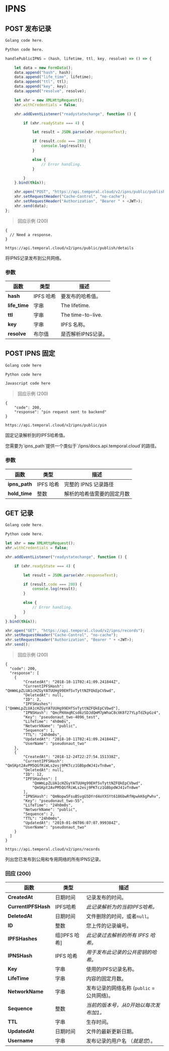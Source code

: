 # IPNS

## POST 发布记录

```go
Golang code here.
```

```python
Python code here.
```

```javascript
handlePublicIPNS = (hash, lifetime, ttl, key, resolve) => () => {

    let data = new FormData();
    data.append("hash", hash);
    data.append("life_time", lifetime);
    data.append("ttl", ttl);
    data.append("key", key);
    data.append("resolve", resolve);

    let xhr = new XMLHttpRequest();
    xhr.withCredentials = false;

    xhr.addEventListener("readystatechange", function () {

        if (xhr.readyState === 4) {

            let result = JSON.parse(xhr.responseText);

            if (result.code === 200) {
                console.log(result);
            }

            else {
                // Error handling.
            }

        }
    }.bind(this));

    xhr.open("POST", "https://api.temporal.cloud/v2/ipns/public/publish/details");
    xhr.setRequestHeader("Cache-Control", "no-cache");
    xhr.setRequestHeader("Authorization", "Bearer " + <JWT>);
    xhr.send(data);
};
```

> 回应示例 (200)

```
{
  // Need a response.
}
```

`https://api.temporal.cloud/v2/ipns/public/publish/details`

将IPNS记录发布到公共网络。

### 参数

| 函数 | 类型 | 描述
|-----------|------|-------------
| <b>hash</b> | IPFS 哈希 | 要发布的哈希值。
| <b>life_time</b> | 字串 | The lifetime.
| <b>ttl</b> | 字串 | The time-to-live.
| <b>key</b> | 字串 | IPFS 名称。
| <b>resolve</b> | 布尔值 | 是否解析IPNS记录。

## POST IPNS 固定

```go
Golang code here
```

```python
Python code here
```

```javascript
Javascript code here
```

> 回应示例 (200)

```
{
    "code": 200,
    "response": "pin request sent to backend"
}
```

`https://api.temporal.cloud/v2/ipns/public/pin`

固定记录解析到的IPFS哈希值。

<aside class="warning">
您需要为`ipns_path`提供一个类似于`/ipns/docs.api.temporal.cloud`的路径。
</aside>

### 参数

| 函数 | 类型 | 描述
|-----------|------|-------------
| <b>ipns_path</b> | IPFS 哈希| 完整的 IPNS 记录路径
| <b>hold_time</b> | 整数 | 解析的哈希值需要的固定月数


## GET 记录

```go
Golang code here.
```

```python
Python code here.
```

```javascript
let xhr = new XMLHttpRequest();
xhr.withCredentials = false;

xhr.addEventListener("readystatechange", function () {

    if (xhr.readyState === 4) {

        let result = JSON.parse(xhr.responseText);

        if (result.code === 200) {
            console.log(result);
        }

        else {
            // Error handling.
        }
    }
}.bind(this));

xhr.open("GET", "https://api.temporal.cloud/v2/ipns/records");
xhr.setRequestHeader("Cache-Control", "no-cache");
xhr.setRequestHeader("Authorization", "Bearer " + <JWT>);
xhr.send();
```

> 回应示例 (200)

```
{
  "code": 200,
  "response": [
    {
        "CreatedAt": "2018-10-11T02:41:09.241844Z",
        "CurrentIPFSHash": "QmWmLpZLUA1cHZGyYATUUHg99EHfSvTyttNZFQkEpCVbwd",
        "DeletedAt": null,
        "ID": 2,
        "IPFSHashes": ["QmWmLpZLUA1cHZGyYATUUHg99EHfSvTyttNZFQkEpCVbwd"],
        "IPNSHash": "QmcPHXmqRCsd6zSDJdQmM7pWhaC8cXK8f27YLpTdZkpGz4",
        "Key": "pseudonaut_two-4096_test",
        "LifeTime": "4h0m0s",
        "NetworkName": "public",
        "Sequence": 1,
        "TTL": "24h0m0s",
        "UpdatedAt": "2018-10-11T02:41:09.241844Z",
        "UserName": "pseudonaut_two"
    },
    {
        "CreatedAt": "2018-12-24T22:27:54.151338Z",
        "CurrentIPFSHash": "QmSKpt2AvPM5QGfRiWLs2esj9PKTcz1GBbpdWJ41vTn8we",
        "DeletedAt": null,
        "ID": 12,
        "IPFSHashes": [
            "QmWmLpZLUA1cHZGyYATUUHg99EHfSvTyttNZFQkEpCVbwd",
            "QmSKpt2AvPM5QGfRiWLs2esj9PKTcz1GBbpdWJ41vTn8we"
        ],
        "IPNSHash": "QmNopw5FsuBSvgG5DYrd4oYXSYt6186bwRfHpwkK6gPwhv",
        "Key": "pseudonaut_two-55",
        "LifeTime": "24h0m0s",
        "NetworkName": "public",
        "Sequence": 2,
        "TTL": "24h0m0s",
        "UpdatedAt": "2019-01-06T06:07:07.999384Z",
        "UserName": "pseudonaut_two"
    }
  ]
}
```

`https://api.temporal.cloud/v2/ipns/records`

列出您已发布到公用和专用网络的所有IPNS记录。

### 回应 (200)

| 函数 | 类型 | 描述
|-----------|------|-------------
| <b>CreatedAt</b> | 日期时间 | 记录发布的时间。
| <b>CurrentIPFSHash</b> | IPFS哈希| <i>此记录解析为的当前IPFS哈希。</i>
| <b>DeletedAt</b> | 日期时间 | 文件删除的时间，或者`null`。
| <b>ID</b> | 整数 | 您上传的记录编号。
| <b>IPFSHashes</b> | 组[IPFS 哈希] | <i>此记录过去解析的所有 IPFS 哈希。</i>
| <b>IPNSHash</b> | IPFS 哈希 | <i>用于发布此记录的公共密钥的哈希。</i>
| <b>Key</b> | 字串 | 使用的IPFS记录名称。
| <b>LifeTime</b> | 字串 | 内容的固定月数。
| <b>NetworkName</b> | 字串 | 发布记录的网络名称 (`public` = 公共网络)。
| <b>Sequence</b> | 整数 | <i>当前的版本号，从0开始以每次发布加1。</i>
| <b>TTL</b> | 字串 | 生存时间。
| <b>UpdatedAt</b> | 日期时间 | 文件的最新更新日期。
| <b>Username</b> | 字串 | 发布记录的用户名 （<i>就是您</i>）。